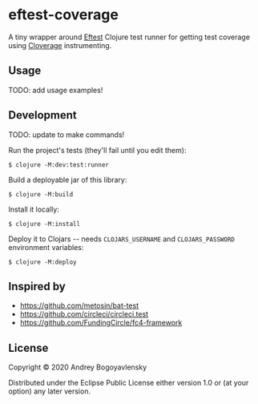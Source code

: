 # eftest-coverage

A tiny wrapper around [Eftest](https://github.com/weavejester/eftest) Clojure test runner
for getting test coverage using [Cloverage](https://github.com/cloverage/cloverage) instrumenting.

## Usage

TODO: add usage examples!


## Development

TODO: update to make commands!

Run the project's tests (they'll fail until you edit them):

```
$ clojure -M:dev:test:runner
```

Build a deployable jar of this library:

```
$ clojure -M:build
```

Install it locally:

```
$ clojure -M:install
```

Deploy it to Clojars -- needs `CLOJARS_USERNAME` and `CLOJARS_PASSWORD` environment variables:

```
$ clojure -M:deploy
```

## Inspired by

- https://github.com/metosin/bat-test
- https://github.com/circleci/circleci.test
- https://github.com/FundingCircle/fc4-framework

## License

Copyright © 2020 Andrey Bogoyavlensky

Distributed under the Eclipse Public License either version 1.0 or (at
your option) any later version.
